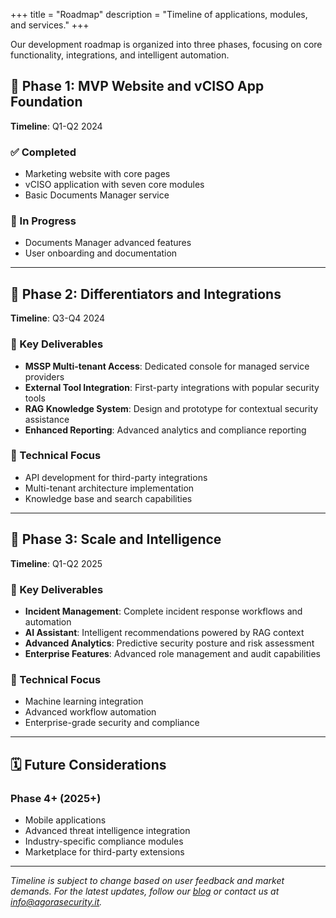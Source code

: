 +++
title = "Roadmap"
description = "Timeline of applications, modules, and services."
+++

Our development roadmap is organized into three phases, focusing on core functionality, integrations, and intelligent automation.

## 🚀 Phase 1: MVP Website and vCISO App Foundation
**Timeline**: Q1-Q2 2024

### ✅ Completed
- Marketing website with core pages
- vCISO application with seven core modules
- Basic Documents Manager service

### 🔄 In Progress
- Documents Manager advanced features
- User onboarding and documentation

---

## 🔗 Phase 2: Differentiators and Integrations
**Timeline**: Q3-Q4 2024

### 🎯 Key Deliverables
- **MSSP Multi-tenant Access**: Dedicated console for managed service providers
- **External Tool Integration**: First-party integrations with popular security tools
- **RAG Knowledge System**: Design and prototype for contextual security assistance
- **Enhanced Reporting**: Advanced analytics and compliance reporting

### 🔧 Technical Focus
- API development for third-party integrations
- Multi-tenant architecture implementation
- Knowledge base and search capabilities

---

## 🤖 Phase 3: Scale and Intelligence
**Timeline**: Q1-Q2 2025

### 🎯 Key Deliverables
- **Incident Management**: Complete incident response workflows and automation
- **AI Assistant**: Intelligent recommendations powered by RAG context
- **Advanced Analytics**: Predictive security posture and risk assessment
- **Enterprise Features**: Advanced role management and audit capabilities

### 🔧 Technical Focus
- Machine learning integration
- Advanced workflow automation
- Enterprise-grade security and compliance

---

## 🗓️ Future Considerations

### Phase 4+ (2025+)
- Mobile applications
- Advanced threat intelligence integration
- Industry-specific compliance modules
- Marketplace for third-party extensions

---

*Timeline is subject to change based on user feedback and market demands. For the latest updates, follow our [blog](/blog/) or contact us at [info@agorasecurity.it](mailto:info@agorasecurity.it).*

